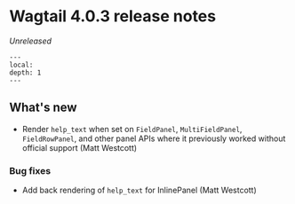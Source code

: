 # Wagtail 4.0.3 release notes

_Unreleased_

```{contents}
---
local:
depth: 1
---
```

## What's new

 * Render `help_text` when set on `FieldPanel`, `MultiFieldPanel`, `FieldRowPanel`, and other panel APIs where it previously worked without official support (Matt Westcott)

### Bug fixes

 * Add back rendering of `help_text` for InlinePanel (Matt Westcott)
